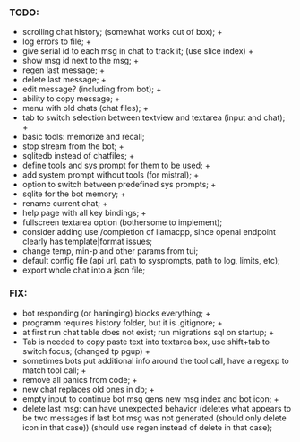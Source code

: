 ### TODO:
- scrolling chat history; (somewhat works out of box); +
- log errors to file; +
- give serial id to each msg in chat to track it; (use slice index) +
- show msg id next to the msg; +
- regen last message; +
- delete last message; +
- edit message? (including from bot); +
- ability to copy message; +
- menu with old chats (chat files); +
- tab to switch selection between textview and textarea (input and chat); +
- basic tools: memorize and recall;
- stop stream from the bot; +
- sqlitedb instead of chatfiles; +
- define tools and sys prompt for them to be used; +
- add system prompt without tools (for mistral); +
- option to switch between predefined sys prompts; +
- sqlite for the bot memory; +
- rename current chat; +
- help page with all key bindings; +
- fullscreen textarea option (bothersome to implement);
- consider adding use /completion of llamacpp, since openai endpoint clearly has template|format issues;
- change temp, min-p and other params from tui;
- default config file (api url, path to sysprompts, path to log, limits, etc);
- export whole chat into a json file;

### FIX:
- bot responding (or haninging) blocks everything; +
- programm requires history folder, but it is .gitignore; +
- at first run chat table does not exist; run migrations sql on startup; +
- Tab is needed to copy paste text into textarea box, use shift+tab to switch focus; (changed tp pgup) +
- sometimes bots put additional info around the tool call, have a regexp to match tool call; +
- remove all panics from code; +
- new chat replaces old ones in db; +
- empty input to continue bot msg gens new msg index and bot icon; +
- delete last msg: can have unexpected behavior (deletes what appears to be two messages if last bot msg was not generated (should only delete icon in that case)) (should use regen instead of delete in that case);

